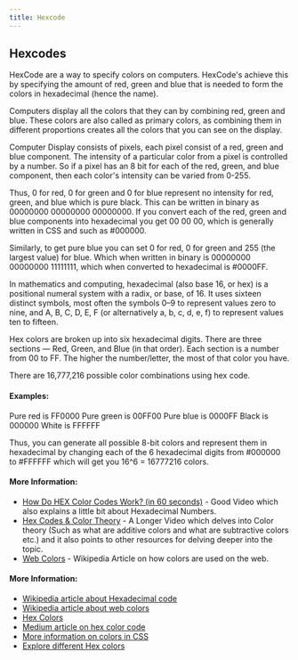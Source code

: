 ```yaml
---
title: Hexcode
---
```

## Hexcodes

HexCode are a way to specify colors on computers. HexCode's achieve this by specifying the amount of red, green and blue that is needed to form the colors in hexadecimal (hence the name).


Computers display all the colors that they can by combining red, green and blue. These colors are also called as primary colors, as combining them in different proportions creates all the colors that you can see on the display.



Computer Display consists of pixels, each pixel consist of a red, green and blue component. The intensity of a particular color from a pixel is controlled by a number. So if a pixel has an 8 bit for each of the red, green, and blue component, then each color's intensity can be varied from 0-255.



Thus, 0 for red, 0 for green and 0 for blue represent no intensity for red, green, and blue which is pure black. This can be written in binary as 00000000 00000000 00000000. If you convert each of the red, green and blue components into hexadecimal you get 00 00 00, which is generally written in CSS and such as #000000.



Similarly, to get pure blue you can set 0 for red, 0 for green and 255 (the largest value) for blue. Which when written in binary is 00000000 00000000 11111111, which when converted to hexadecimal is #0000FF.



In mathematics and computing, hexadecimal (also base 16, or hex) is a positional numeral system with a radix, or base, of 16. It uses sixteen distinct symbols, most often the symbols 0–9 to represent values zero to nine, and A, B, C, D, E, F (or alternatively a, b, c, d, e, f) to represent values ten to fifteen.



Hex colors are broken up into six hexadecimal digits. There are three sections — Red, Green, and Blue (in that order). Each section is a number from 00 to FF. The higher the number/letter, the most of that color you have.



There are 16,777,216 possible color combinations using hex code.

#### Examples:

Pure red is FF0000
Pure green is 00FF00
Pure blue is 0000FF
Black is 000000
White is FFFFFF

Thus, you can generate all possible 8-bit colors and represent them in hexadecimal by changing each of the 6 hexadecimal digits from #000000 to #FFFFFF which will get you 16^6 = 16777216 colors.

#### More Information:

* [How Do HEX Color Codes Work? (in 60 seconds)](https://www.youtube.com/watch?v=c56x1aj2CPA) - Good Video which also explains a little bit about Hexadecimal Numbers.
* [Hex Codes & Color Theory](https://www.youtube.com/watch?v=xlRiLSDdqcY) - A Longer Video which delves into Color theory (Such as what are additive colors and what are subtractive colors etc.) and it also points to other resources for delving deeper into the topic. 
* [Web Colors](https://en.wikipedia.org/wiki/Web_colors) - Wikipedia Article on how colors are used on the web.

#### More Information:
<!-- Please add any articles you think might be helpful to read before writing the article -->
* [Wikipedia article about Hexadecimal code](https://en.wikipedia.org/wiki/Hexadecimal)
* [Wikipedia article about web colors](https://en.wikipedia.org/wiki/Web_colors)
* [Hex Colors](http://www.color-hex.com/)
* [Medium article on hex color code](https://medium.com/webkul-dev/hex-color-codes-27cd0a37c3ce)
* [More information on colors in CSS](https://developer.mozilla.org/en-US/docs/Web/CSS/color_value)
* [Explore different Hex colors](http://www.colorhexa.com/)
